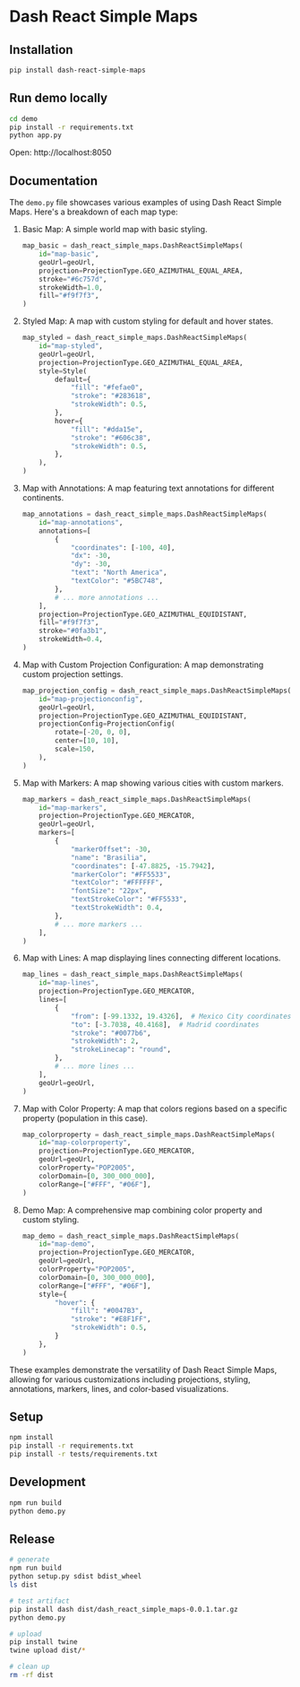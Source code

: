 # Dash React Simple Maps

## Installation

```sh
pip install dash-react-simple-maps
```

## Run demo locally

```sh
cd demo
pip install -r requirements.txt
python app.py
```

Open: http://localhost:8050


## Documentation

The `demo.py` file showcases various examples of using Dash React Simple Maps. Here's a breakdown of each map type:

1. Basic Map:
   A simple world map with basic styling.
   ```python
   map_basic = dash_react_simple_maps.DashReactSimpleMaps(
       id="map-basic",
       geoUrl=geoUrl,
       projection=ProjectionType.GEO_AZIMUTHAL_EQUAL_AREA,
       stroke="#6c757d",
       strokeWidth=1.0,
       fill="#f9f7f3",
   )
   ```

2. Styled Map:
   A map with custom styling for default and hover states.
   ```python
   map_styled = dash_react_simple_maps.DashReactSimpleMaps(
       id="map-styled",
       geoUrl=geoUrl,
       projection=ProjectionType.GEO_AZIMUTHAL_EQUAL_AREA,
       style=Style(
           default={
               "fill": "#fefae0",
               "stroke": "#283618",
               "strokeWidth": 0.5,
           },
           hover={
               "fill": "#dda15e",
               "stroke": "#606c38",
               "strokeWidth": 0.5,
           },
       ),
   )
   ```

3. Map with Annotations:
   A map featuring text annotations for different continents.
   ```python
   map_annotations = dash_react_simple_maps.DashReactSimpleMaps(
       id="map-annotations",
       annotations=[
           {
               "coordinates": [-100, 40],
               "dx": -30,
               "dy": -30,
               "text": "North America",
               "textColor": "#5BC748",
           },
           # ... more annotations ...
       ],
       projection=ProjectionType.GEO_AZIMUTHAL_EQUIDISTANT,
       fill="#f9f7f3",
       stroke="#0fa3b1",
       strokeWidth=0.4,
   )
   ```

4. Map with Custom Projection Configuration:
   A map demonstrating custom projection settings.
   ```python
   map_projection_config = dash_react_simple_maps.DashReactSimpleMaps(
       id="map-projectionconfig",
       geoUrl=geoUrl,
       projection=ProjectionType.GEO_AZIMUTHAL_EQUIDISTANT,
       projectionConfig=ProjectionConfig(
           rotate=[-20, 0, 0],
           center=[10, 10],
           scale=150,
       ),
   )
   ```

5. Map with Markers:
   A map showing various cities with custom markers.
   ```python
   map_markers = dash_react_simple_maps.DashReactSimpleMaps(
       id="map-markers",
       projection=ProjectionType.GEO_MERCATOR,
       geoUrl=geoUrl,
       markers=[
           {
               "markerOffset": -30,
               "name": "Brasilia",
               "coordinates": [-47.8825, -15.7942],
               "markerColor": "#FF5533",
               "textColor": "#FFFFFF",
               "fontSize": "22px",
               "textStrokeColor": "#FF5533",
               "textStrokeWidth": 0.4,
           },
           # ... more markers ...
       ],
   )
   ```

6. Map with Lines:
   A map displaying lines connecting different locations.
   ```python
   map_lines = dash_react_simple_maps.DashReactSimpleMaps(
       id="map-lines",
       projection=ProjectionType.GEO_MERCATOR,
       lines=[
           {
               "from": [-99.1332, 19.4326],  # Mexico City coordinates
               "to": [-3.7038, 40.4168],  # Madrid coordinates
               "stroke": "#0077b6",
               "strokeWidth": 2,
               "strokeLinecap": "round",
           },
           # ... more lines ...
       ],
       geoUrl=geoUrl,
   )
   ```

7. Map with Color Property:
   A map that colors regions based on a specific property (population in this case).
   ```python
   map_colorproperty = dash_react_simple_maps.DashReactSimpleMaps(
       id="map-colorproperty",
       projection=ProjectionType.GEO_MERCATOR,
       geoUrl=geoUrl,
       colorProperty="POP2005",
       colorDomain=[0, 300_000_000],
       colorRange=["#FFF", "#06F"],
   )
   ```

8. Demo Map:
   A comprehensive map combining color property and custom styling.
   ```python
   map_demo = dash_react_simple_maps.DashReactSimpleMaps(
       id="map-demo",
       projection=ProjectionType.GEO_MERCATOR,
       geoUrl=geoUrl,
       colorProperty="POP2005",
       colorDomain=[0, 300_000_000],
       colorRange=["#FFF", "#06F"],
       style={
           "hover": {
               "fill": "#0047B3",
               "stroke": "#E8F1FF",
               "strokeWidth": 0.5,
           }
       },
   )
   ```

These examples demonstrate the versatility of Dash React Simple Maps, allowing for various customizations including projections, styling, annotations, markers, lines, and color-based visualizations.




## Setup

```sh
npm install
pip install -r requirements.txt
pip install -r tests/requirements.txt
```

## Development

```sh
npm run build
python demo.py
```


## Release

```sh
# generate
npm run build
python setup.py sdist bdist_wheel
ls dist

# test artifact
pip install dash dist/dash_react_simple_maps-0.0.1.tar.gz
python demo.py

# upload
pip install twine
twine upload dist/*

# clean up
rm -rf dist
```
